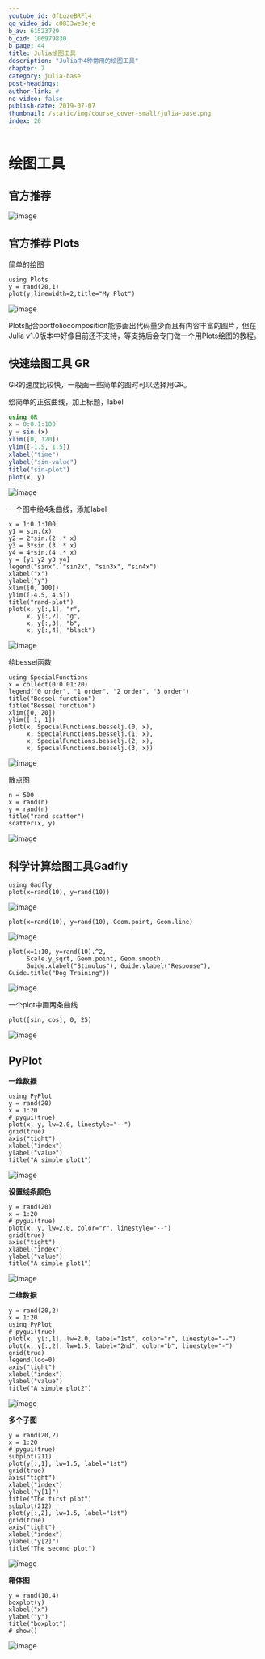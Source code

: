```yaml
---
youtube_id: OfLqzeBRFl4
qq_video_id: c0833we3eje
b_av: 61523729
b_cid: 106979830
b_page: 44
title: Julia绘图工具
description: "Julia中4种常用的绘图工具"
chapter: 7
category: julia-base
post-headings:
author-link: #
no-video: false
publish-date: 2019-07-07
thumbnail: /static/img/course_cover-small/julia-base.png
index: 20
---
```


# 绘图工具

## 官方推荐

![image](https://raw.githubusercontent.com/Bounce00/pic/master/Julia%20course/Julia%E7%BB%98%E5%9B%BE1.png)



## 官方推荐 Plots

简单的绘图
```
using Plots
y = rand(20,1)
plot(y,linewidth=2,title="My Plot")
```

![image](https://raw.githubusercontent.com/Bounce00/pic/master/Julia%20course/Julia%E7%BB%98%E5%9B%BE2.png)

Plots配合portfoliocomposition能够画出代码量少而且有内容丰富的图片，但在Julia v1.0版本中好像目前还不支持，等支持后会专门做一个用Plots绘图的教程。


## 快速绘图工具 GR

GR的速度比较快，一般画一些简单的图时可以选择用GR。

绘简单的正弦曲线，加上标题，label
```JUlia
using GR
x = 0:0.1:100
y = sin.(x)
xlim([0, 120])
ylim([-1.5, 1.5])
xlabel("time")
ylabel("sin-value")
title("sin-plot")
plot(x, y)
```
![image](https://raw.githubusercontent.com/Bounce00/pic/master/Julia%20course/Julia%E7%BB%98%E5%9B%BE3.png)


一个图中绘4条曲线，添加label
```
x = 1:0.1:100
y1 = sin.(x)
y2 = 2*sin.(2 .* x)
y3 = 3*sin.(3 .* x)
y4 = 4*sin.(4 .* x)
y = [y1 y2 y3 y4]
legend("sinx", "sin2x", "sin3x", "sin4x")
xlabel("x")
ylabel("y")
xlim([0, 100])
ylim([-4.5, 4.5])
title("rand-plot")
plot(x, y[:,1], "r",
     x, y[:,2], "g",
     x, y[:,3], "b",
     x, y[:,4], "black")
```

![image](https://raw.githubusercontent.com/Bounce00/pic/master/Julia%20course/Julia%E7%BB%98%E5%9B%BE4.png)


绘bessel函数
```
using SpecialFunctions
x = collect(0:0.01:20)
legend("0 order", "1 order", "2 order", "3 order")
title("Bessel function")
title("Bessel function")
xlim([0, 20])
ylim([-1, 1])
plot(x, SpecialFunctions.besselj.(0, x),
     x, SpecialFunctions.besselj.(1, x),
     x, SpecialFunctions.besselj.(2, x),
     x, SpecialFunctions.besselj.(3, x))
```
![image](https://raw.githubusercontent.com/Bounce00/pic/master/Julia%20course/Julia%E7%BB%98%E5%9B%BE5.png)



散点图
```
n = 500
x = rand(n)
y = rand(n)
title("rand scatter")
scatter(x, y)
```
![image](https://raw.githubusercontent.com/Bounce00/pic/master/Julia%20course/Julia%E7%BB%98%E5%9B%BE6.png)


## 科学计算绘图工具Gadfly
```
using Gadfly
plot(x=rand(10), y=rand(10))
```

![image](https://raw.githubusercontent.com/Bounce00/pic/master/Julia%20course/Julia%E7%BB%98%E5%9B%BE7.png)

```
plot(x=rand(10), y=rand(10), Geom.point, Geom.line)
```

![image](https://raw.githubusercontent.com/Bounce00/pic/master/Julia%20course/Julia%E7%BB%98%E5%9B%BE8.png)


```
plot(x=1:10, y=rand(10).^2,
     Scale.y_sqrt, Geom.point, Geom.smooth,
     Guide.xlabel("Stimulus"), Guide.ylabel("Response"), Guide.title("Dog Training"))
```

![image](https://raw.githubusercontent.com/Bounce00/pic/master/Julia%20course/Julia%E7%BB%98%E5%9B%BE9.png)


一个plot中画两条曲线

```
plot([sin, cos], 0, 25)
```

![image](https://raw.githubusercontent.com/Bounce00/pic/master/Julia%20course/Julia%E7%BB%98%E5%9B%BE10.png)


## PyPlot

**一维数据**
```
using PyPlot
y = rand(20)
x = 1:20
# pygui(true)
plot(x, y, lw=2.0, linestyle="--")
grid(true)
axis("tight")
xlabel("index")
ylabel("value")
title("A simple plot1")
```

![image](https://raw.githubusercontent.com/Bounce00/pic/master/Julia%20course/Julia%E7%BB%98%E5%9B%BE11.png)

**设置线条颜色**
```
y = rand(20)
x = 1:20
# pygui(true)
plot(x, y, lw=2.0, color="r", linestyle="--")
grid(true)
axis("tight")
xlabel("index")
ylabel("value")
title("A simple plot1")
```

![image](https://raw.githubusercontent.com/Bounce00/pic/master/Julia%20course/Julia%E7%BB%98%E5%9B%BE12.png)


**二维数据**

```
y = rand(20,2)
x = 1:20
using PyPlot
# pygui(true)
plot(x, y[:,1], lw=2.0, label="1st", color="r", linestyle="--")
plot(x, y[:,2], lw=1.5, label="2nd", color="b", linestyle="-")
grid(true)
legend(loc=0)
axis("tight")
xlabel("index")
ylabel("value")
title("A simple plot2")
```

![image](https://raw.githubusercontent.com/Bounce00/pic/master/Julia%20course/Julia%E7%BB%98%E5%9B%BE13.png)



**多个子图**
```
y = rand(20,2)
x = 1:20
# pygui(true)
subplot(211)
plot(y[:,1], lw=1.5, label="1st")
grid(true)
axis("tight")
xlabel("index")
ylabel("y[1]")
title("The first plot")
subplot(212)
plot(y[:,2], lw=1.5, label="1st")
grid(true)
axis("tight")
xlabel("index")
ylabel("y[2]")
title("The second plot")
```

![image](https://raw.githubusercontent.com/Bounce00/pic/master/Julia%20course/Julia%E7%BB%98%E5%9B%BE14.png)


**箱体图**

```
y = rand(10,4)
boxplot(y)
xlabel("x")
ylabel("y")
title("boxplot")
# show()
```

![image](https://raw.githubusercontent.com/Bounce00/pic/master/Julia%20course/Julia%E7%BB%98%E5%9B%BE15.png)







